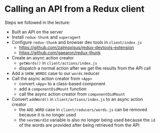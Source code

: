 # Calling an API from a Redux client

Steps we followed in the lecture:

* Built an API on the server
* Install `redux-thunk` and `superagent`
* Configure `redux-thunk` and browser dev tools in `client/index.js`
  - https://github.com/zalmoxisus/redux-devtools-extension
  - https://github.com/gaearon/redux-thunk
* Create an async action creator
  - `getWords()` in `client/actions/index.js`
  - dispatch a normal action after we get the results from the API call
* Add a `SHOW_WORDS` case to our `words` reducer
* Call the async action creator from `<App>`
  - convert `<App>` to a class-based component
  - add a `componentDidMount` function
  - call the async action creator from `componentDidMount`
* Convert `addWord()` in `client/actions/index.js` to an async action creator
  - the `ADD_WORD` case in `client/reducers/words.js` can be removed because it is no longer used
  - the `nextWordId` variable is also no longer being used because the `id` of the words are provided after being retrieved from the API